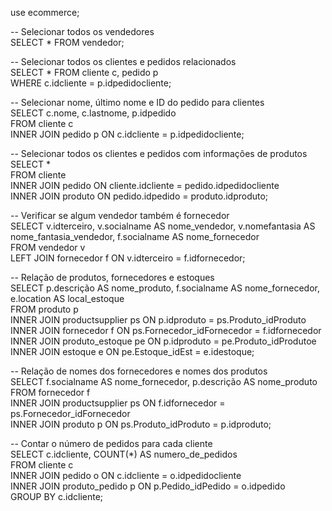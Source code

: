 use ecommerce;

-- Selecionar todos os vendedores <br /> 
SELECT * FROM vendedor; <br /> 

-- Selecionar todos os clientes e pedidos relacionados <br /> 
SELECT * FROM cliente c, pedido p <br /> 
WHERE c.idcliente = p.idpedidocliente; <br /> 

-- Selecionar nome, último nome e ID do pedido para clientes <br /> 
SELECT c.nome, c.lastnome, p.idpedido <br /> 
FROM cliente c <br /> 
INNER JOIN pedido p ON c.idcliente = p.idpedidocliente; <br /> 

-- Selecionar todos os clientes e pedidos com informações de produtos <br /> 
SELECT * <br /> 
FROM cliente <br /> 
INNER JOIN pedido ON cliente.idcliente = pedido.idpedidocliente <br /> 
INNER JOIN produto ON pedido.idpedido = produto.idproduto; <br /> 

-- Verificar se algum vendedor também é fornecedor <br /> 
SELECT v.idterceiro, v.socialname AS nome_vendedor, v.nomefantasia AS nome_fantasia_vendedor, f.socialname AS nome_fornecedor <br /> 
FROM vendedor v <br /> 
LEFT JOIN fornecedor f ON v.idterceiro = f.idfornecedor; <br /> 

-- Relação de produtos, fornecedores e estoques <br /> 
SELECT p.descrição AS nome_produto, f.socialname AS nome_fornecedor, e.location AS local_estoque <br /> 
FROM produto p <br /> 
INNER JOIN productsupplier ps ON p.idproduto = ps.Produto_idProduto <br /> 
INNER JOIN fornecedor f ON ps.Fornecedor_idFornecedor = f.idfornecedor <br /> 
INNER JOIN produto_estoque pe ON p.idproduto = pe.Produto_idProdutoe <br /> 
INNER JOIN estoque e ON pe.Estoque_idEst = e.idestoque; <br /> 

-- Relação de nomes dos fornecedores e nomes dos produtos <br /> 
SELECT f.socialname AS nome_fornecedor, p.descrição AS nome_produto <br /> 
FROM fornecedor f <br /> 
INNER JOIN productsupplier ps ON f.idfornecedor = ps.Fornecedor_idFornecedor <br /> 
INNER JOIN produto p ON ps.Produto_idProduto = p.idproduto; <br /> 


-- Contar o número de pedidos para cada cliente <br /> 
SELECT c.idcliente, COUNT(*) AS numero_de_pedidos <br /> 
FROM cliente c <br /> 
INNER JOIN pedido o ON c.idcliente = o.idpedidocliente <br /> 
INNER JOIN produto_pedido p ON p.Pedido_idPedido = o.idpedido <br /> 
GROUP BY c.idcliente; <br /> 

